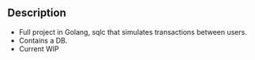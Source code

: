 ## Description
- Full project in Golang, sqlc that simulates transactions between users.
- Contains a DB.
- Current WIP
 
